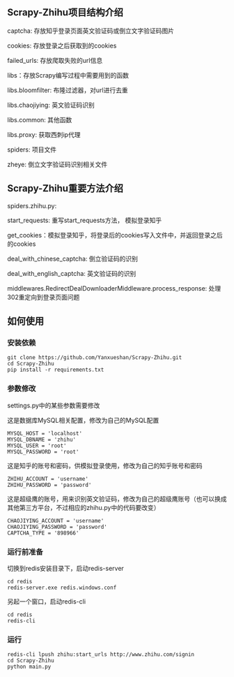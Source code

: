 ## Scrapy-Zhihu项目结构介绍

captcha: 存放知乎登录页面英文验证码或倒立文字验证码图片

cookies: 存放登录之后获取到的cookies

failed_urls: 存放爬取失败的url信息

libs：存放Scrapy编写过程中需要用到的函数

libs.bloomfilter: 布隆过滤器，对url进行去重

libs.chaojiying: 英文验证码识别

libs.common: 其他函数

libs.proxy: 获取西刺ip代理

spiders: 项目文件

zheye: 倒立文字验证码识别相关文件

## Scrapy-Zhihu重要方法介绍

spiders.zhihu.py:

start_requests: 重写start_requests方法， 模拟登录知乎

get_cookies：模拟登录知乎，将登录后的cookies写入文件中，并返回登录之后的cookies

deal_with_chinese_captcha: 倒立验证码的识别

deal_with_english_captcha: 英文验证码的识别

middlewares.RedirectDealDownloaderMiddleware.process_response: 处理302重定向到登录页面问题

## 如何使用
### 安装依赖
```
git clone https://github.com/Yanxueshan/Scrapy-Zhihu.git
cd Scrapy-Zhihu
pip install -r requirements.txt
```

### 参数修改
settings.py中的某些参数需要修改

这是数据库MySQL相关配置，修改为自己的MySQL配置
```
MYSQL_HOST = 'localhost'
MYSQL_DBNAME = 'zhihu'
MYSQL_USER = 'root'
MYSQL_PASSWORD = 'root'
```

这是知乎的账号和密码，供模拟登录使用，修改为自己的知乎账号和密码
```
ZHIHU_ACCOUNT = 'username'
ZHIHU_PASSWORD = 'password'
```

这是超级鹰的账号，用来识别英文验证码，修改为自己的超级鹰账号（也可以换成其他第三方平台，不过相应的zhihu.py中的代码要改变）
```
CHAOJIYING_ACCOUNT = 'username'
CHAOJIYING_PASSWORD = 'password'
CAPTCHA_TYPE = '898966'
```

### 运行前准备
切换到redis安装目录下，启动redis-server
```
cd redis
redis-server.exe redis.windows.conf
```
另起一个窗口，启动redis-cli
```
cd redis
redis-cli
```

### 运行
```
redis-cli lpush zhihu:start_urls http://www.zhihu.com/signin
cd Scrapy-Zhihu
python main.py
```

